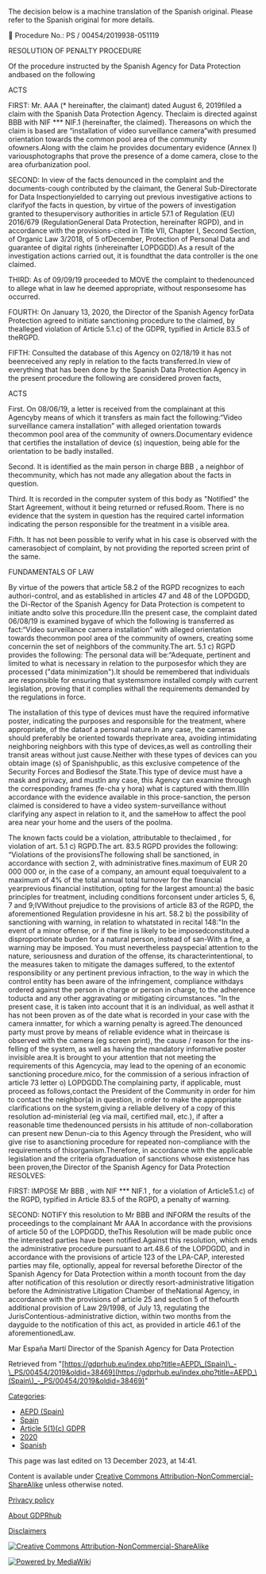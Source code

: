 The decision below is a machine translation of the Spanish original. Please refer to the Spanish original for more details.

 Procedure No.: PS / 00454/2019938-051119

RESOLUTION OF PENALTY PROCEDURE

Of the procedure instructed by the Spanish Agency for Data Protection andbased on the following

ACTS

FIRST: Mr. AAA (\* hereinafter, the claimant) dated August 6, 2019filed a claim with the Spanish Data Protection Agency. Theclaim is directed against BBB with NIF \*\*\* NIF.1 (hereinafter, the claimed). Thereasons on which the claim is based are “installation of video surveillance camera”with presumed orientation towards the common pool area of ​​the community ofowners.Along with the claim he provides documentary evidence (Annex I) variousphotographs that prove the presence of a dome camera, close to the area ofurbanization pool.

SECOND: In view of the facts denounced in the complaint and the documents-cough contributed by the claimant, the General Sub-Directorate for Data Inspectionyielded to carrying out previous investigative actions to clarifyof the facts in question, by virtue of the powers of investigation granted to thesupervisory authorities in article 57.1 of Regulation (EU) 2016/679 (RegulationGeneral Data Protection, hereinafter RGPD), and in accordance with the provisions-cited in Title VII, Chapter I, Second Section, of Organic Law 3/2018, of 5 ofDecember, Protection of Personal Data and guarantee of digital rights (inhereinafter LOPDGDD).As a result of the investigation actions carried out, it is foundthat the data controller is the one claimed.

THIRD: As of 09/09/19 proceeded to MOVE the complaint to thedenounced to allege what in law he deemed appropriate, without responsesome has occurred.

FOURTH: On January 13, 2020, the Director of the Spanish Agency forData Protection agreed to initiate sanctioning procedure to the claimed, by thealleged violation of Article 5.1.c) of the GDPR, typified in Article 83.5 of theRGPD.

FIFTH: Consulted the database of this Agency on 02/18/19 it has not beenreceived any reply in relation to the facts transferred.In view of everything that has been done by the Spanish Data Protection Agency in the present procedure the following are considered proven facts,

ACTS

First. On 08/06/19, a letter is received from the complainant at this Agencyby means of which it transfers as main fact the following:“Video surveillance camera installation” with alleged orientation towards thecommon pool area of ​​the community of owners.Documentary evidence that certifies the installation of device (s) inquestion, being able for the orientation to be badly installed.

Second. It is identified as the main person in charge BBB , a neighbor of thecommunity, which has not made any allegation about the facts in question.

Third. It is recorded in the computer system of this body as "Notified" the Start Agreement, without it being returned or refused.Room. There is no evidence that the system in question has the required cartel information indicating the person responsible for the treatment in a visible area.

Fifth. It has not been possible to verify what in his case is observed with the camerasobject of complaint, by not providing the reported screen print of the same.

FUNDAMENTALS OF LAW

By virtue of the powers that article 58.2 of the RGPD recognizes to each authori-control, and as established in articles 47 and 48 of the LOPDGDD, the Di-Rector of the Spanish Agency for Data Protection is competent to initiate andto solve this procedure.IIIn the present case, the complaint dated 06/08/19 is examined bygave of which the following is transferred as fact:“Video surveillance camera installation” with alleged orientation towards thecommon pool area of ​​the community of owners, creating some concernin the set of neighbors of the community.The art. 5.1 c) RGPD provides the following: The personal data will be:“Adequate, pertinent and limited to what is necessary in relation to the purposesfor which they are processed ("data minimization").It should be remembered that individuals are responsible for ensuring that systemsmore installed comply with current legislation, proving that it complies withall the requirements demanded by the regulations in force.

The installation of this type of devices must have the required informative poster, indicating the purposes and responsible for the treatment, where appropriate, of the dataof a personal nature.In any case, the cameras should preferably be oriented towards theprivate area, avoiding intimidating neighboring neighbors with this type of devices,as well as controlling their transit areas without just cause.Neither with these types of devices can you obtain image (s) of Spanishpublic, as this exclusive competence of the Security Forces and Bodiesof the State.This type of device must have a mask and privacy, and mustIn any case, this Agency can examine through the corresponding frames (fe-cha y hora) what is captured with them.IIIIn accordance with the evidence available in this proce-sanction, the person claimed is considered to have a video system-surveillance without clarifying any aspect in relation to it, and the sameHow to affect the pool area near your home and the users of the poolma.

The known facts could be a violation, attributable to theclaimed , for violation of art. 5.1 c) RGPD.The art. 83.5 RGPD provides the following: “Violations of the provisionsThe following shall be sanctioned, in accordance with section 2, with administrative fines.maximum of EUR 20 000 000 or, in the case of a company, an amount equal toequivalent to a maximum of 4% of the total annual total turnover for the financial yearprevious financial institution, opting for the largest amount:a) the basic principles for treatment, including conditions forconsent under articles 5, 6, 7 and 9;IVWithout prejudice to the provisions of article 83 of the RGPD, the aforementioned Regulation providesne in his art. 58.2 b) the possibility of sanctioning with warning, in relation to whatstated in recital 148:"In the event of a minor offense, or if the fine is likely to be imposedconstituted a disproportionate burden for a natural person, instead of san-With a fine, a warning may be imposed. You must nevertheless payspecial attention to the nature, seriousness and duration of the offense, its characterintentional, to the measures taken to mitigate the damages suffered, to the extentof responsibility or any pertinent previous infraction, to the way in which the control entity has been aware of the infringement, compliance withdays ordered against the person in charge or person in charge, to the adherence toducta and any other aggravating or mitigating circumstances. "In the present case, it is taken into account that it is an individual, as well asthat it has not been proven as of the date what is recorded in your case with the camera inmatter, for which a warning penalty is agreed.The denounced party must prove by means of reliable evidence what in theircase is observed with the camera (eg screen print), the cause / reason for the ins-felling of the system, as well as having the mandatory informative poster invisible area.It is brought to your attention that not meeting the requirements of this Agencycia, may lead to the opening of an economic sanctioning procedure.mico, for the commission of a serious infraction of article 73 letter o) LOPDGDD.The complaining party, if applicable, must proceed as follows,contact the President of the Community in order for him to contact the neighbor(a) in question, in order to make the appropriate clarifications on the system,giving a reliable delivery of a copy of this resolution ad-ministerial (eg via mail, certified mail, etc.), if after a reasonable time thedenounced persists in his attitude of non-collaboration can present new Denun-cia to this Agency through the President, who will give rise to asanctioning procedure for repeated non-compliance with the requirements of thisorganism.Therefore, in accordance with the applicable legislation and the criteria ofgraduation of sanctions whose existence has been proven,the Director of the Spanish Agency for Data Protection RESOLVES:

FIRST: IMPOSE Mr BBB , with NIF \*\*\* NIF.1 , for a violation of Article5.1.c) of the RGPD, typified in Article 83.5 of the RGPD, a penalty of warning.

SECOND: NOTIFY this resolution to Mr BBB and INFORM the results of the proceedings to the complainant Mr AAA In accordance with the provisions of article 50 of the LOPDGDD, theThis Resolution will be made public once the interested parties have been notified.Against this resolution, which ends the administrative procedure pursuant to art.48.6 of the LOPDGDD, and in accordance with the provisions of article 123 of the LPA-CAP, interested parties may file, optionally, appeal for reversal beforethe Director of the Spanish Agency for Data Protection within a month tocount from the day after notification of this resolution or directly resort-administrative litigation before the Administrative Litigation Chamber of theNational Agency, in accordance with the provisions of article 25 and section 5 of thefourth additional provision of Law 29/1998, of July 13, regulating the JurisContentious-administrative diction, within two months from the dayguide to the notification of this act, as provided in article 46.1 of the aforementionedLaw.

Mar España Martí Director of the Spanish Agency for Data Protection

Retrieved from "[https://gdprhub.eu/index.php?title=AEPD\_(Spain)\_-\_PS/00454/2019&oldid=38469](https://gdprhub.eu/index.php?title=AEPD_\(Spain\)_-_PS/00454/2019&oldid=38469)"

[Categories](/index.php?title=Special:Categories "Special:Categories"):

*   [AEPD (Spain)](/index.php?title=Category:AEPD_\(Spain\) "Category:AEPD (Spain)")
*   [Spain](/index.php?title=Category:Spain "Category:Spain")
*   [Article 5(1)(c) GDPR](/index.php?title=Category:Article_5\(1\)\(c\)_GDPR "Category:Article 5(1)(c) GDPR")
*   [2020](/index.php?title=Category:2020 "Category:2020")
*   [Spanish](/index.php?title=Category:Spanish "Category:Spanish")

This page was last edited on 13 December 2023, at 14:41.

Content is available under [Creative Commons Attribution-NonCommercial-ShareAlike](https://creativecommons.org/licenses/by-nc-sa/4.0/) unless otherwise noted.

[Privacy policy](/index.php?title=GDPRhub:Privacy_policy)

[About GDPRhub](/index.php?title=GDPRhub:About)

[Disclaimers](/index.php?title=GDPRhub:General_disclaimer)

[![Creative Commons Attribution-NonCommercial-ShareAlike](/resources/assets/licenses/cc-by-nc-sa.png)](https://creativecommons.org/licenses/by-nc-sa/4.0/)

[![Powered by MediaWiki](/resources/assets/poweredby_mediawiki_88x31.png)](https://www.mediawiki.org/)
